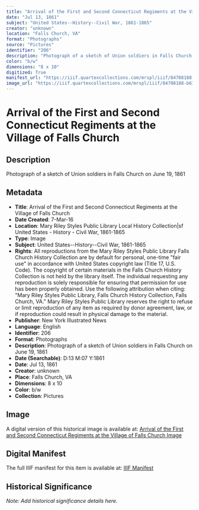 ```yaml
---
title: "Arrival of the First and Second Connecticut Regiments at the Village of Falls Church"
date: "Jul 13, 1861"
subject: "United States--History--Civil War, 1861-1865"
creator: "unknown"
location: "Falls Church, VA"
format: "Photographs"
source: "Pictures"
identifier: "206"
description: "Photograph of a sketch of Union soldiers in Falls Church on June 19, 1861"
color: "b/w"
dimensions: "8 x 10"
digitized: True
manifest_url: "https://iiif.quartexcollections.com/mrspl/iiif/84708188-b619-44ff-ba04-082ccf857f42/manifest"
image_url: "https://iiif.quartexcollections.com/mrspl/iiif/84708188-b619-44ff-ba04-082ccf857f42/full/full/0/default.jpg"
---
```


# Arrival of the First and Second Connecticut Regiments at the Village of Falls Church

## Description

Photograph of a sketch of Union soldiers in Falls Church on June 19, 1861

## Metadata

- **Title**: Arrival of the First and Second Connecticut Regiments at the Village of Falls Church
- **Date Created**: 7-Mar-16
- **Location**: Mary Riley Styles Public Library Local History Collection|sf United States - History - Civil War, 1861-1865
- **Type**: Image
- **Subject**: United States--History--Civil War, 1861-1865
- **Rights**: All reproductions from the Mary Riley Styles Public Library Falls Church History Collection are by default for personal, one-time "fair use" in accordance with United States copyright law (Title 17, U.S. Code). The copyright of certain materials in the Falls Church History Collection is not held by the library itself. The individual requesting any reproduction is solely responsible for ensuring that permission for use has been properly obtained. Use the following attribution when citing: "Mary Riley Styles Public Library, Falls Church History Collection, Falls Church, VA." Mary Riley Styles Public Library reserves the right to refuse or limit reproduction of any item as required by donor agreement, law, or if reproduction could result in physical damage to the material.
- **Publisher**: New York Illustrated News
- **Language**: English
- **Identifier**: 206
- **Format**: Photographs
- **Description**: Photograph of a sketch of Union soldiers in Falls Church on June 19, 1861
- **Date (Searchable)**: D:13 M:07 Y:1861
- **Date**: Jul 13, 1861
- **Creator**: unknown
- **Place**: Falls Church, VA
- **Dimensions**: 8 x 10
- **Color**: b/w
- **Collection**: Pictures

## Image

A digital version of this historical image is available at:
[Arrival of the First and Second Connecticut Regiments at the Village of Falls Church Image](https://iiif.quartexcollections.com/mrspl/iiif/84708188-b619-44ff-ba04-082ccf857f42/full/full/0/default.jpg)

## Digital Manifest

The full IIIF manifest for this item is available at:
[IIIF Manifest](https://iiif.quartexcollections.com/mrspl/iiif/84708188-b619-44ff-ba04-082ccf857f42/manifest)

## Historical Significance

*Note: Add historical significance details here.*
